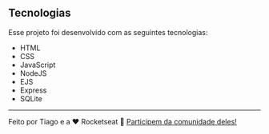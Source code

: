 ## Tecnologias

Esse projeto foi desenvolvido com as seguintes tecnologias:

- HTML
- CSS
- JavaScript
- NodeJS
- EJS
- Express
- SQLite

---

Feito por Tiago e a ♥ Rocketseat :wave: [Participem da comunidade deles!](https://discordapp.com/invite/gCRAFhc)
